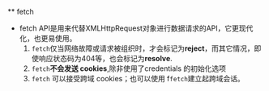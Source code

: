 ** fetch
- fetch API是用来代替XMLHttpRequest对象进行数据请求的API，它更现代化，也更易使用。
    1. `fetch`仅当网络故障或请求被组织时，才会标记为**reject**，而其它情况，即使响应状态码为404等，也会标记为**resolve**.
    2.  `fetch`**不会发送 cookies**,除非使用了credentials 的初始化选项
    3.  `fetch` 可以接受跨域 cookies；也可以使用 f`fetch`建立起跨域会话。